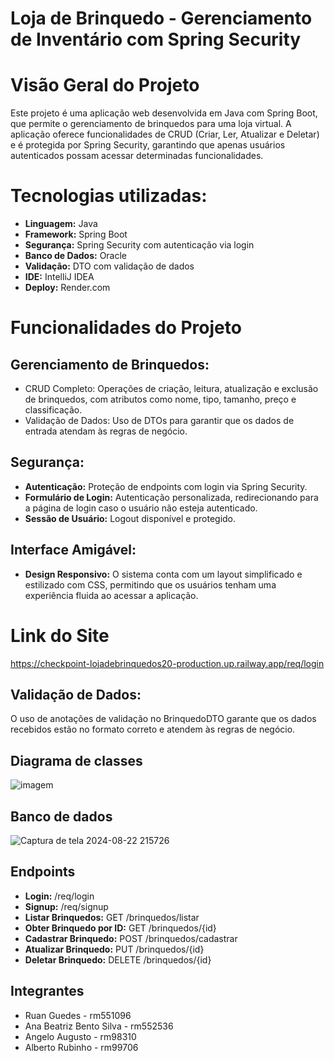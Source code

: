 # Loja de Brinquedo - Gerenciamento de Inventário com Spring Security

# Visão Geral do Projeto
Este projeto é uma aplicação web desenvolvida em Java com Spring Boot, que permite o gerenciamento de brinquedos para uma loja virtual. A aplicação oferece funcionalidades de CRUD (Criar, Ler, Atualizar e Deletar) e é protegida por Spring Security, garantindo que apenas usuários autenticados possam acessar determinadas funcionalidades.

# Tecnologias utilizadas:
- **Linguagem:** Java
- **Framework:** Spring Boot
- **Segurança:** Spring Security com autenticação via login
- **Banco de Dados:** Oracle
- **Validação:** DTO com validação de dados
- **IDE:** IntelliJ IDEA
- **Deploy:** Render.com

# Funcionalidades do Projeto
## Gerenciamento de Brinquedos:

- CRUD Completo: Operações de criação, leitura, atualização e exclusão de brinquedos, com atributos como nome, tipo, tamanho, preço e classificação.
- Validação de Dados: Uso de DTOs para garantir que os dados de entrada atendam às regras de negócio.

## Segurança:

- **Autenticação:** Proteção de endpoints com login via Spring Security.
- **Formulário de Login:** Autenticação personalizada, redirecionando para a página de login caso o usuário não esteja autenticado.
- **Sessão de Usuário:** Logout disponível e protegido.

## Interface Amigável:

- **Design Responsivo:** O sistema conta com um layout simplificado e estilizado com CSS, permitindo que os usuários tenham uma experiência fluida ao acessar a aplicação.
  
# Link do Site
https://checkpoint-lojadebrinquedos20-production.up.railway.app/req/login

## Validação de Dados: 
O uso de anotações de validação no BrinquedoDTO garante que os dados recebidos estão no formato correto e atendem às regras de negócio.

## Diagrama de classes
![imagem](https://github.com/user-attachments/assets/b4ac6ea5-88b2-4360-94d9-d329004c5733)

## Banco de dados
![Captura de tela 2024-08-22 215726](https://github.com/user-attachments/assets/877a7f85-18b5-43a6-823f-92f978f0bd6e)

## Endpoints

- **Login:** /req/login
- **Signup:** /req/signup
- **Listar Brinquedos:** GET /brinquedos/listar
- **Obter Brinquedo por ID:** GET /brinquedos/{id}
- **Cadastrar Brinquedo:** POST /brinquedos/cadastrar
- **Atualizar Brinquedo:** PUT /brinquedos/{id}
- **Deletar Brinquedo:** DELETE /brinquedos/{id}

## Integrantes

- Ruan Guedes - rm551096
- Ana Beatriz Bento Silva - rm552536
- Angelo Augusto - rm98310
- Alberto Rubinho - rm99706

